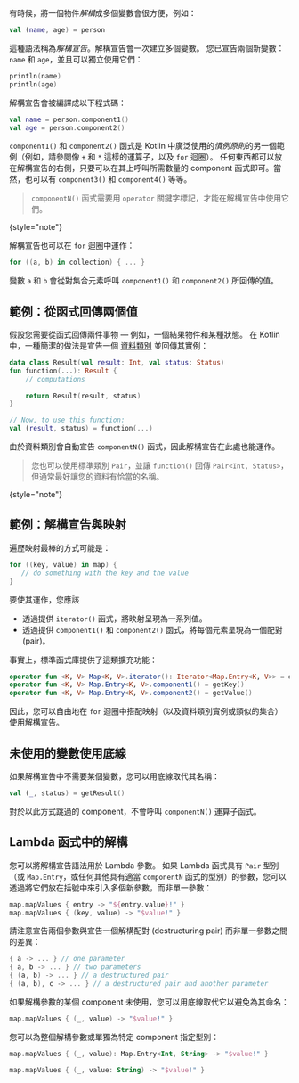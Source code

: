 [//]: # (title: 解構宣告)

有時候，將一個物件*解構*成多個變數會很方便，例如：

```kotlin
val (name, age) = person 
```

這種語法稱為*解構宣告*。解構宣告會一次建立多個變數。
您已宣告兩個新變數：`name` 和 `age`，並且可以獨立使用它們：

 ```kotlin
println(name)
println(age)
```

解構宣告會被編譯成以下程式碼：

```kotlin
val name = person.component1()
val age = person.component2()
```

`component1()` 和 `component2()` 函式是 Kotlin 中廣泛使用的*慣例原則*的另一個範例（例如，請參閱像 `+` 和 `*` 這樣的運算子，以及 `for` 迴圈）。
任何東西都可以放在解構宣告的右側，只要可以在其上呼叫所需數量的 component 函式即可。當然，也可以有 `component3()` 和 `component4()` 等等。

> `componentN()` 函式需要用 `operator` 關鍵字標記，才能在解構宣告中使用它們。
>
{style="note"}

解構宣告也可以在 `for` 迴圈中運作：

```kotlin
for ((a, b) in collection) { ... }
```

變數 `a` 和 `b` 會從對集合元素呼叫 `component1()` 和 `component2()` 所回傳的值。

## 範例：從函式回傳兩個值

假設您需要從函式回傳兩件事物 — 例如，一個結果物件和某種狀態。
在 Kotlin 中，一種簡潔的做法是宣告一個 [資料類別](data-classes.md) 並回傳其實例：

```kotlin
data class Result(val result: Int, val status: Status)
fun function(...): Result {
    // computations
    
    return Result(result, status)
}

// Now, to use this function:
val (result, status) = function(...)
```

由於資料類別會自動宣告 `componentN()` 函式，因此解構宣告在此處也能運作。

> 您也可以使用標準類別 `Pair`，並讓 `function()` 回傳 `Pair<Int, Status>`，
> 但通常最好讓您的資料有恰當的名稱。
>
{style="note"}

## 範例：解構宣告與映射

遍歷映射最棒的方式可能是：

```kotlin
for ((key, value) in map) {
   // do something with the key and the value
}
```

要使其運作，您應該

* 透過提供 `iterator()` 函式，將映射呈現為一系列值。
* 透過提供 `component1()` 和 `component2()` 函式，將每個元素呈現為一個配對 (pair)。
  
事實上，標準函式庫提供了這類擴充功能：

```kotlin
operator fun <K, V> Map<K, V>.iterator(): Iterator<Map.Entry<K, V>> = entrySet().iterator()
operator fun <K, V> Map.Entry<K, V>.component1() = getKey()
operator fun <K, V> Map.Entry<K, V>.component2() = getValue()
```

因此，您可以自由地在 `for` 迴圈中搭配映射（以及資料類別實例或類似的集合）使用解構宣告。

## 未使用的變數使用底線

如果解構宣告中不需要某個變數，您可以用底線取代其名稱：

```kotlin
val (_, status) = getResult()
```

對於以此方式跳過的 component，不會呼叫 `componentN()` 運算子函式。

## Lambda 函式中的解構

您可以將解構宣告語法用於 Lambda 參數。
如果 Lambda 函式具有 `Pair` 型別（或 `Map.Entry`，或任何其他具有適當 `componentN` 函式的型別）的參數，您可以透過將它們放在括號中來引入多個新參數，而非單一參數：

```kotlin
map.mapValues { entry -> "${entry.value}!" }
map.mapValues { (key, value) -> "$value!" }
```

請注意宣告兩個參數與宣告一個解構配對 (destructuring pair) 而非單一參數之間的差異：

```kotlin
{ a -> ... } // one parameter
{ a, b -> ... } // two parameters
{ (a, b) -> ... } // a destructured pair
{ (a, b), c -> ... } // a destructured pair and another parameter
```

如果解構參數的某個 component 未使用，您可以用底線取代它以避免為其命名：

```kotlin
map.mapValues { (_, value) -> "$value!" }
```

您可以為整個解構參數或單獨為特定 component 指定型別：

```kotlin
map.mapValues { (_, value): Map.Entry<Int, String> -> "$value!" }

map.mapValues { (_, value: String) -> "$value!" }
```